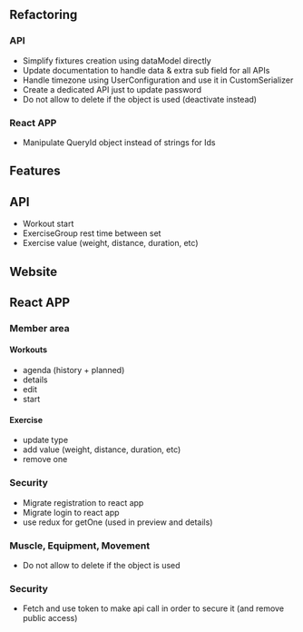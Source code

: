 ## Refactoring
### API
 * Simplify fixtures creation using dataModel directly
 * Update documentation to handle data & extra sub field for all APIs
 * Handle timezone using UserConfiguration and use it in CustomSerializer
 * Create a dedicated API just to update password
 * Do not allow to delete if the object is used (deactivate instead)
### React APP
 * Manipulate QueryId object instead of strings for Ids


## Features
## API
 * Workout start
 * ExerciseGroup rest time between set
 * Exercise value (weight, distance, duration, etc)
## Website
## React APP
### Member area
#### Workouts
 * agenda (history + planned)
 * details 
 * edit
 * start
#### Exercise 
 * update type
 * add value (weight, distance, duration, etc)
 * remove one
### Security
 * Migrate registration to react app
 * Migrate login to react app
 * use redux for getOne (used in preview and details)
### Muscle, Equipment, Movement
* Do not allow to delete if the object is used
### Security
 * Fetch and use token to make api call in order to secure it (and remove public access)